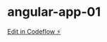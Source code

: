 # angular-app-01

[Edit in Codeflow ⚡️](https://stackblitz.com/~/github.com/beqirkuci/angular-app-01)